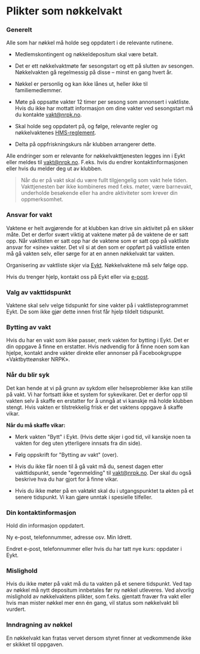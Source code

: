 # Plikter som nøkkelvakt

### Generelt

Alle som har nøkkel må holde seg oppdatert i de relevante rutinene.

- Medlemskontingent og nøkkeldepositum skal være betalt.

- Det er ett nøkkelvaktmøte før sesongstart og ett på slutten av sesongen.
  Nøkkelvakten gå regelmessig på disse – minst en gang hvert år.

- Nøkkel er personlig og kan ikke lånes ut, heller ikke til familiemedlemmer.

- Møte på oppsatte vakter 12 timer per sesong som annonsert i vaktliste. Hvis du
  ikke har mottatt informasjon om dine vakter ved sesongstart må du kontakte
  vakt@nrpk.no.

- Skal holde seg oppdatert på, og følge, relevante regler og
  nøkkelvaktenes [HMS-reglement](/hms).

- Delta på oppfriskningskurs når klubben arrangerer dette.

Alle endringer som er relevante for nøkkelvakttjenesten legges inn i Eykt eller
meldes til vakt@nrpk.no. F.eks. hvis du endrer kontaktinformasjonen eller hvis
du melder deg ut av klubben.

> Når du er på vakt skal du være fullt tilgjengelig som vakt hele tiden. Vakttjenesten bør ikke kombineres med f.eks. møter, være barnevakt, underholde besøkende eller ha andre aktiviteter som krever din oppmerksomhet.

### Ansvar for vakt

Vaktene er helt avgjørende for at klubben kan drive sin aktivitet på en sikker
måte. Det er derfor svært viktig at vaktene møter på de vaktene de er satt opp.
Når vaktlisten er satt opp har de vaktene som er satt opp på vaktliste ansvar
for «sine» vakter. Det vil si at den som er oppført på vaktliste enten må gå
vakten selv, eller sørge for at en annen nøkkelvakt tar vakten.

Organisering av vaktliste skjer via [Eykt](/link-til-eykt). Nøkkelvaktene må
selv følge opp.

Hvis du trenger hjelp, kontakt oss på Eykt eller
via [e-post](mailto:vakt@nrpk.no).

### Valg av vakttidspunkt

Vaktene skal selv velge tidspunkt for sine vakter på i vaktlisteprogrammet Eykt.
De som ikke gjør dette innen frist får hjelp tildelt tidspunkt.

### Bytting av vakt

Hvis du har en vakt som ikke passer, merk vakten for bytting i Eykt. Det er din
oppgave å finne en erstatter. Hvis nødvendig for å finne noen som kan hjelpe,
kontakt andre vakter direkte eller annonser på Facebookgruppe «Vaktbytteønsker
NRPK».

### Når du blir syk

Det kan hende at vi på grunn av sykdom eller helseproblemer ikke kan stille på
vakt. Vi har fortsatt ikke et system for sykevikarer. Det er derfor opp til
vakten selv å skaffe en erstatter for å unngå at vi kanskje må holde klubben
stengt. Hvis vakten er tilstrekkelig frisk er det vaktens oppgave å skaffe
vikar.

**Når du må skaffe vikar:**

- Merk vakten "Bytt" i Eykt. (Hvis dette skjer i god tid, vil kanskje noen ta
  vakten for deg uten ytterligere innsats fra din side).

- Følg oppskrift for "Bytting av vakt" (over).

- Hvis du ikke får noen til å gå vakt må du, senest dagen etter vakttidspunkt,
  sende "egenmelding" til vakt@nrpk.no. Der skal du også beskrive hva du har
  gjort for å finne vikar.

- Hvis du ikke møter på en vaktøkt skal du i utgangspunktet ta økten på et
  senere tidspunkt. Vi kan gjøre unntak i spesielle tilfeller.

### Din kontaktinformasjon

Hold din informasjon oppdatert.

Ny e-post, telefonnummer, adresse osv. Min Idrett.

Endret e-post, telefonnummer eller hvis du har tatt nye kurs: oppdater i Eykt.

### Mislighold

Hvis du ikke møter på vakt må du ta vakten på et senere tidspunkt. Ved tap av
nøkkel må nytt depositum innbetales før ny nøkkel utleveres. Ved alvorlig
mislighold av nøkkelvaktens plikter, som f.eks. gjentatt fravær fra vakt eller
hvis man mister nøkkel mer enn én gang, vil status som nøkkelvakt bli vurdert.

### Inndragning av nøkkel

En nøkkelvakt kan fratas vervet dersom styret finner at vedkommende ikke er
skikket til oppgaven.